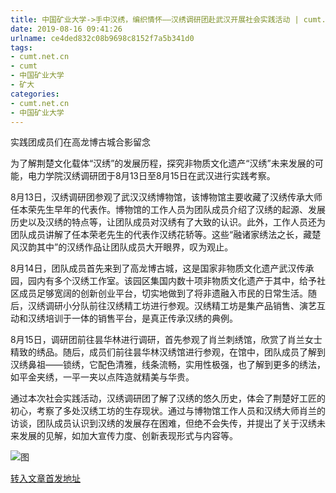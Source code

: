 ```yaml
---
title: 中国矿业大学->手中汉绣，编织情怀——汉绣调研团赴武汉开展社会实践活动 | cumt.net.cn
date: 2019-08-16 09:41:26
urlname: ce4ded832c08b9698c8152f7a5b341d0
tags: 
- cumt.net.cn
- cumt
- 中国矿业大学
- 矿大
categories:
- cumt.net.cn
- 中国矿业大学
---
```



实践团成员们在高龙博古城合影留念

为了解荆楚文化载体“汉绣”的发展历程，探究非物质文化遗产“汉绣”未来发展的可能，电力学院汉绣调研团于8月13日至8月15日在武汉进行实践考察。

8月13日，汉绣调研团参观了武汉汉绣博物馆，该博物馆主要收藏了汉绣传承大师任本荣先生早年的代表作。博物馆的工作人员为团队成员介绍了汉绣的起源、发展历史以及汉绣的特点等，让团队成员对汉绣有了大致的认识。此外，工作人员还为团队成员讲解了任本荣老先生的代表作汉绣花轿等。这些“融诸家绣法之长，藏楚风汉韵其中”的汉绣作品让团队成员大开眼界，叹为观止。

8月14日，团队成员首先来到了高龙博古城，这是国家非物质文化遗产武汉传承园，园内有多个汉绣工作室。该园区集国内数十项非物质文化遗产于其中，给予社区成员足够宽阔的创新创业平台，切实地做到了将非遗融入市民的日常生活。随后，汉绣调研小分队前往汉绣精工坊进行参观。汉绣精工坊是集产品销售、演艺互动和汉绣培训于一体的销售平台，是真正传承汉绣的典例。

8月15日，调研团前往昙华林进行调研，首先参观了肖兰刺绣馆，欣赏了肖兰女士精致的绣品。随后，成员们前往昙华林汉绣馆进行参观，在馆中，团队成员了解到汉绣鼻祖——锁绣，它配色清雅，线条流畅，实用性极强，也了解到更多的绣法，如平金夹绣，一平一夹以点阵造就精美与华贵。

通过本次社会实践活动，汉绣调研团了解了汉绣的悠久历史，体会了荆楚好工匠的初心，考察了多处汉绣工坊的生存现状。通过与博物馆工作人员和汉绣大师肖兰的访谈，团队成员认识到汉绣的发展存在困难，但绝不会失传，并提出了关于汉绣未来发展的见解，如加大宣传力度、创新表现形式与内容等。



![图](http://xwzx.cumt.edu.cn/_upload/article/images/6e/fc/783b0bf64b8c9fa59b508a45ade4/053373e3-a2cf-4aa0-89cd-af060c4db2c0.jpg)

[转入文章首发地址](http://xwzx.cumt.edu.cn/2e/ef/c523a536303/page.htm)